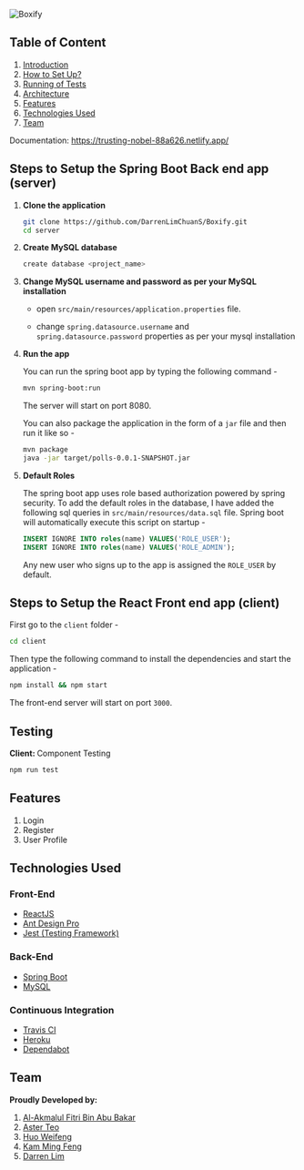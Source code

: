 ![Boxify](https://user-images.githubusercontent.com/3714496/101014246-88bc1880-35a0-11eb-8e7e-27537b0a3c17.png)

## Table of Content

1. [ Introduction ](#introduction)
2. [ How to Set Up? ](#setup)
3. [ Running of Tests ](#test)
4. [ Architecture ](#architecture)
5. [ Features ](#features)
6. [ Technologies Used ](#technologies)
7. [ Team ](#team)

<a name="setup"></a>
Documentation: https://trusting-nobel-88a626.netlify.app/
## Steps to Setup the Spring Boot Back end app (server)

1. **Clone the application**

   ```bash
   git clone https://github.com/DarrenLimChuanS/Boxify.git
   cd server
   ```

2. **Create MySQL database**

   ```bash
   create database <project_name>
   ```

3. **Change MySQL username and password as per your MySQL installation**

   - open `src/main/resources/application.properties` file.

   - change `spring.datasource.username` and `spring.datasource.password` properties as per your mysql installation

4. **Run the app**

   You can run the spring boot app by typing the following command -

   ```bash
   mvn spring-boot:run
   ```

   The server will start on port 8080.

   You can also package the application in the form of a `jar` file and then run it like so -

   ```bash
   mvn package
   java -jar target/polls-0.0.1-SNAPSHOT.jar
   ```

5. **Default Roles**

   The spring boot app uses role based authorization powered by spring security. To add the default roles in the database, I have added the following sql queries in `src/main/resources/data.sql` file. Spring boot will automatically execute this script on startup -

   ```sql
   INSERT IGNORE INTO roles(name) VALUES('ROLE_USER');
   INSERT IGNORE INTO roles(name) VALUES('ROLE_ADMIN');
   ```

   Any new user who signs up to the app is assigned the `ROLE_USER` by default.

## Steps to Setup the React Front end app (client)

First go to the `client` folder -

```bash
cd client
```

Then type the following command to install the dependencies and start the application -

```bash
npm install && npm start
```

The front-end server will start on port `3000`.

<a name="testing"></a>

## Testing

<b>Client: </b>Component Testing

```bash
npm run test
```

<a name="features"></a>

## Features

<ol>
  <li>Login</li>
  <li>Register</li>
  <li>User Profile</li>
</ol>

<a name="technologies"></a>

## Technologies Used

### Front-End

<ul>
  <li><a href="https://reactjs.org/">ReactJS</a></li>
  <li><a href="https://pro.ant.design/">Ant Design Pro</a></li>
  <li><a href="https://jestjs.io/">Jest (Testing Framework)</a></li>
</ul>

### Back-End

<ul>
  <li><a href="https://spring.io/">Spring Boot</a></li>
  <li><a href="https://www.mysql.com/">MySQL</a></li>
</ul>

### Continuous Integration

<ul>
  <li><a href="https://travis-ci.com/">Travis CI</a></li>
  <li><a href="https://www.heroku.com/">Heroku</a></li>
  <li><a href="https://dependabot.com/">Dependabot</a></li>
</ul>

<a name="team"></a>

## Team

<b>Proudly Developed by:</b>

<ol>
<li><a href="https://github.com/thefiend">Al-Akmalul Fitri Bin Abu Bakar</a></li>
  <li><a href="https://github.com/DarrenLimChuanS">Aster Teo</a></li>
  <li><a href="https://github.com/thefiend">Huo Weifeng</a></li>
  <li><a href="https://github.com/thefiend">Kam Ming Feng</a></li>
  <li><a href="https://github.com/DarrenLimChuanS">Darren Lim</a></li>
</ol>
